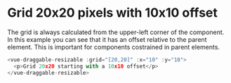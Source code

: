 # Grid 20x20 pixels with 10x10 offset

The grid is always calculated from the upper-left corner of the component. In this example you can see that it has an offset relative to the parent element. This is important for components costrained in parent elements.

~~~js
<vue-draggable-resizable :grid="[20,20]" :x="10" :y="10">
  <p>Grid 20x20 starting with a 10x10 offset</p>
</vue-draggable-resizable>
~~~

